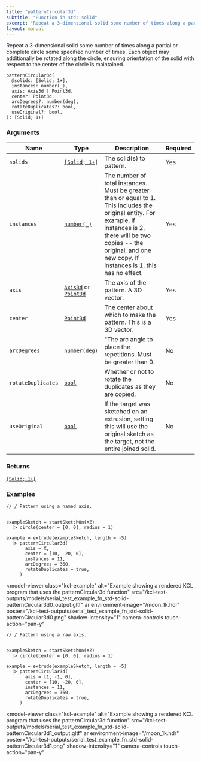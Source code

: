 ```yaml
---
title: "patternCircular3d"
subtitle: "Function in std::solid"
excerpt: "Repeat a 3-dimensional solid some number of times along a partial or complete circle some specified number of times. Each object may additionally be rotated along the circle, ensuring orientation of the solid with respect to the center of the circle is maintained."
layout: manual
---
```


Repeat a 3-dimensional solid some number of times along a partial or complete circle some specified number of times. Each object may additionally be rotated along the circle, ensuring orientation of the solid with respect to the center of the circle is maintained.

```kcl
patternCircular3d(
  @solids: [Solid; 1+],
  instances: number(_),
  axis: Axis3d | Point3d,
  center: Point3d,
  arcDegrees?: number(deg),
  rotateDuplicates?: bool,
  useOriginal?: bool,
): [Solid; 1+]
```



### Arguments

| Name | Type | Description | Required |
|----------|------|-------------|----------|
| `solids` | [`[Solid; 1+]`](/docs/kcl-std/types/std-types-Solid) | The solid(s) to pattern. | Yes |
| `instances` | [`number(_)`](/docs/kcl-std/types/std-types-number) | The number of total instances. Must be greater than or equal to 1. This includes the original entity. For example, if instances is 2, there will be two copies -- the original, and one new copy. If instances is 1, this has no effect. | Yes |
| `axis` | [`Axis3d`](/docs/kcl-std/types/std-types-Axis3d) or [`Point3d`](/docs/kcl-std/types/std-types-Point3d) | The axis of the pattern. A 3D vector. | Yes |
| `center` | [`Point3d`](/docs/kcl-std/types/std-types-Point3d) | The center about which to make the pattern. This is a 3D vector. | Yes |
| `arcDegrees` | [`number(deg)`](/docs/kcl-std/types/std-types-number) | "The arc angle to place the repetitions. Must be greater than 0. | No |
| `rotateDuplicates` | [`bool`](/docs/kcl-std/types/std-types-bool) | Whether or not to rotate the duplicates as they are copied. | No |
| `useOriginal` | [`bool`](/docs/kcl-std/types/std-types-bool) | If the target was sketched on an extrusion, setting this will use the original sketch as the target, not the entire joined solid. | No |

### Returns

[`[Solid; 1+]`](/docs/kcl-std/types/std-types-Solid)


### Examples

```kcl
// / Pattern using a named axis.


exampleSketch = startSketchOn(XZ)
  |> circle(center = [0, 0], radius = 1)

example = extrude(exampleSketch, length = -5)
  |> patternCircular3d(
       axis = X,
       center = [10, -20, 0],
       instances = 11,
       arcDegrees = 360,
       rotateDuplicates = true,
     )

```


<model-viewer
  class="kcl-example"
  alt="Example showing a rendered KCL program that uses the patternCircular3d function"
  src="/kcl-test-outputs/models/serial_test_example_fn_std-solid-patternCircular3d0_output.gltf"
  ar
  environment-image="/moon_1k.hdr"
  poster="/kcl-test-outputs/serial_test_example_fn_std-solid-patternCircular3d0.png"
  shadow-intensity="1"
  camera-controls
  touch-action="pan-y"
>
</model-viewer>

```kcl
// / Pattern using a raw axis.


exampleSketch = startSketchOn(XZ)
  |> circle(center = [0, 0], radius = 1)

example = extrude(exampleSketch, length = -5)
  |> patternCircular3d(
       axis = [1, -1, 0],
       center = [10, -20, 0],
       instances = 11,
       arcDegrees = 360,
       rotateDuplicates = true,
     )

```


<model-viewer
  class="kcl-example"
  alt="Example showing a rendered KCL program that uses the patternCircular3d function"
  src="/kcl-test-outputs/models/serial_test_example_fn_std-solid-patternCircular3d1_output.gltf"
  ar
  environment-image="/moon_1k.hdr"
  poster="/kcl-test-outputs/serial_test_example_fn_std-solid-patternCircular3d1.png"
  shadow-intensity="1"
  camera-controls
  touch-action="pan-y"
>
</model-viewer>


